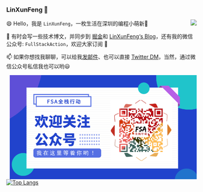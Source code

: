 ### LinXunFeng 👋

<img align="right" src="https://github-readme-stats.vercel.app/api?username=LinXunFeng&show_icons=true" />

😄 Hello，我是 `LinXunFeng`，一枚生活在深圳的编程小萌新🌱

📖 有时会写一些技术博文，并同步到 [掘金](https://juejin.im/user/58f8065e61ff4b006646c72d)和 [LinXunFeng‘s Blog](https://linxunfeng.top/)，还有我的微信公众号: `FullStackAction`，欢迎大家订阅 🎉

📫 如果你想找我聊聊，可以给我[发邮件](mailto:linxunfeng@yeah.net)、也可以直接 [Twitter DM](https://twitter.com/xunfenghellolo)，当然，通过微信公众号私信我也可以哟😃

<img align="right" height="275" width="495" src="https://github.com/LinXunFeng/LinXunFeng/blob/master/static/img/FSAQR.png" />

[![Top Langs](https://github-readme-stats.vercel.app/api/top-langs/?username=LinXunFeng&hide=html&langs_count=9&layout=compact)](https://github.com/LinXunFeng)

<!--
**LinXunFeng/LinXunFeng** is a ✨ _special_ ✨ repository because its `README.md` (this file) appears on your GitHub profile.

Here are some ideas to get you started:

- 🔭 I’m currently working on ...
- 🌱 I’m currently learning ...
- 👯 I’m looking to collaborate on ...
- 🤔 I’m looking for help with ...
- 💬 Ask me about ...
- 📫 How to reach me: ...
- 😄 Pronouns: ...
- ⚡ Fun fact: ...
-->
